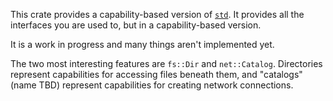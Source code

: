 This crate provides a capability-based version of [`std`]. It provides all the
interfaces you are used to, but in a capability-based version.

[`std`]: https://doc.rust-lang.org/std/index.html

It is a work in progress and many things aren't implemented yet.

The two most interesting features are `fs::Dir` and `net::Catalog`. Directories
represent capabilities for accessing files beneath them, and "catalogs" (name
TBD) represent capabilities for creating network connections.
